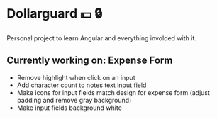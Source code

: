 # Dollarguard :dollar: :lock: 

Personal project to learn Angular and everything involded with it.

## Currently working on: Expense Form
- Remove highlight when click on an input
- Add character count to notes text input field
- Make icons for input fields match design for expense form (adjust padding and remove gray background)
- Make input fields background white